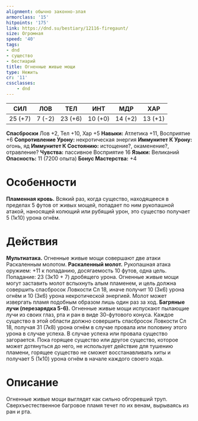 ```yaml
---
alignment: обычно законно-злая
armorclass: '15'
hitpoints: '175'
link: https://dnd.su/bestiary/12116-firegaunt/
size: Огромная
speed: '40'
tags:
- dnd
- существо
- бестиарий
title: Огненные живые мощи
type: Нежить
cr: '11'
cssclasses:
    - dnd
---
```



| СИЛ | ЛОВ | ТЕЛ | ИНТ | МДР | ХАР |
|---|---|---|---|---|---|
| 25 (+7) | 7 (-2) | 23 (+6) | 10 (+0) | 14 (+2) | 13 (+1) |
**Спасброски** Лов +2, Тел +10, Хар +5
**Навыки:** Атлетика +11, Восприятие +6
**Сопротивление Урону:** некротическая энергия
**Иммунитет К Урону:** огонь, яд
**Иммунитет К Состоянию:** истощение?, окаменение?, отравление?
**Чувства:** пассивное Восприятие 16
**Языки:** Великаний
**Опасность:** 11 (7200 опыта)
**Бонус Мастерства:** +4


# Особенности
**Пламенная кровь.** Всякий раз, когда существо, находящееся в пределах 5 футов от живых мощей, попадает по ним рукопашной атакой, наносящей колющий или рубящий урон, это существо получает 5 (1к10) урона огнём.


# Действия
**Мультиатака.** Огненные живые мощи совершают две атаки Раскаленным молотом.
**Раскаленный молот.** Рукопашная атака оружием: +11 к попаданию, досягаемость 10 футов, одна цель. Попадание: 23 (3к10 + 7) дробящего урона. Огненные живые мощи могут заставить молот вспыхнуть алым пламенем, и цель должна совершить спасбросок Ловкости Сл 18, иначе получит 10 (3к6) урона огнём и 10 (3к6) урона некротической энергией. Молот может извергать пламя подобным образом лишь один раз за ход.
**Багряные лучи (перезарядка 5-6).** Огненные живые мощи испускают пылающие лучи из своих глаз, рта и ран в виде 30-футового конуса. Каждое существо в этой области должно совершить спасбросок Ловкости Сл 18, получая 31 (7к8) урона огнём в случае провала или половину этого урона в случае успеха. В случае успеха или провала существо загорается. Пока горящее существо или другое существо, которое может дотянуться до него, не использует действие для тушению пламени, горящее существо не сможет восстанавливать хиты и получает 5 (1к10) урона огнём в начале каждого своего хода.


# Описание
Огненные живые мощи выглядят как сильно обгоревший труп. Сверхъестественное багровое пламя течет по их венам, вырываясь из ран и рта.